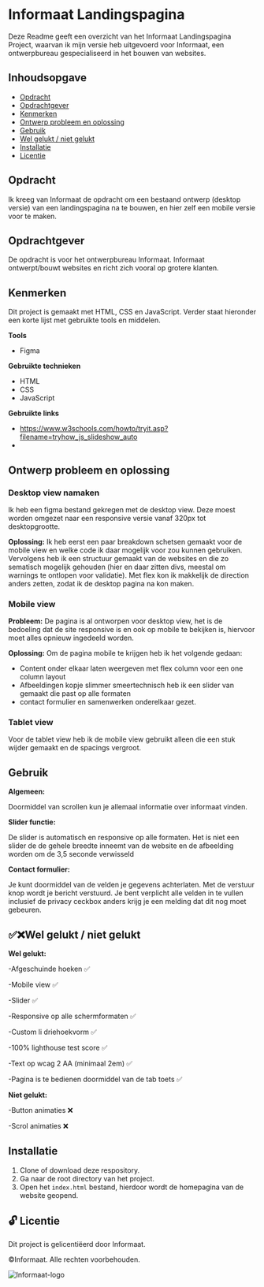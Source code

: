 # Informaat Landingspagina


Deze Readme geeft een overzicht van het Informaat Landingspagina Project, waarvan ik mijn versie heb uitgevoerd voor Informaat, een ontwerpbureau gespecialiseerd in het bouwen van websites.

##  Inhoudsopgave
* [Opdracht](#opdracht)
* [Opdrachtgever](#opdrachtgever)
* [Kenmerken](#kenmerken)
* [Ontwerp probleem en oplossing](#ontwerpprobleemenoplossing)
* [Gebruik](#gebruik)
* [Wel gelukt / niet gelukt](#welgelukt/nietgelukt)
* [Installatie](#installatie)
* [Licentie](#licentie)

##  Opdracht
Ik kreeg van Informaat de opdracht om een bestaand ontwerp (desktop versie) van een landingspagina na te bouwen, en hier zelf een mobile versie voor te maken.

## Opdrachtgever
De opdracht is voor het ontwerpbureau Informaat. Informaat ontwerpt/bouwt websites en richt zich vooral op grotere klanten.

## Kenmerken
Dit project is gemaakt met HTML, CSS en JavaScript. Verder staat hieronder een korte lijst met gebruikte tools en middelen.

**Tools**
-  Figma

**Gebruikte technieken**

-  HTML
-  CSS
-  JavaScript

**Gebruikte links** 
- https://www.w3schools.com/howto/tryit.asp?filename=tryhow_js_slideshow_auto
- 

## Ontwerp probleem en oplossing

### Desktop view namaken
Ik heb een figma bestand gekregen met de desktop view. Deze moest worden omgezet naar een responsive versie vanaf 320px tot desktopgrootte.

**Oplossing:**
Ik heb eerst een paar breakdown schetsen gemaakt voor de mobile view en welke code ik daar mogelijk voor zou kunnen gebruiken.
Vervolgens heb ik een structuur gemaakt van de websites en die zo sematisch mogelijk gehouden (hier en daar zitten divs, meestal om warnings te ontlopen voor validatie).
Met flex kon ik makkelijk de direction anders zetten, zodat ik de desktop pagina na kon maken.


### Mobile view
**Probleem:**
De pagina is al ontworpen voor desktop view, het is de bedoeling dat de site responsive is en ook op mobile te bekijken is, 
hiervoor moet alles opnieuw ingedeeld worden.

**Oplossing:**
Om de pagina mobile te krijgen heb ik het volgende gedaan:
- Content onder elkaar laten weergeven met flex column voor een one column layout
- Afbeeldingen kopje slimmer smeertechnisch heb ik een slider van gemaakt die past op alle formaten
- contact formulier en samenwerken onderelkaar gezet.

### Tablet view
Voor de tablet view heb ik de mobile view gebruikt alleen die een stuk wijder gemaakt en de spacings vergroot.

##  Gebruik
**Algemeen:**

Doormiddel van scrollen kun je allemaal informatie over informaat vinden.

**Slider functie:**

De slider is automatisch en responsive op alle formaten. Het is niet een slider de de gehele breedte inneemt van de website en de afbeelding worden om de 3,5 seconde verwisseld


**Contact formulier:**

Je kunt doormiddel van de velden je gegevens achterlaten. Met de verstuur knop wordt je bericht verstuurd.
Je bent verplicht alle velden in te vullen inclusief de privacy ceckbox anders krijg je een melding dat dit nog moet gebeuren.

## ✅❌Wel gelukt / niet gelukt

**Wel gelukt:**

-Afgeschuinde hoeken ✅

-Mobile view ✅

-Slider ✅

-Responsive op alle schermformaten ✅

-Custom li driehoekvorm ✅

-100% lighthouse test score ✅

-Text op wcag 2 AA (minimaal 2em) ✅

-Pagina is te bedienen doormiddel van de tab toets ✅

**Niet gelukt:**

-Button animaties ❌

-Scrol animaties ❌


##  Installatie
1. Clone of download deze respository.
2. Ga naar de root directory van het project.
3. Open het `index.html` bestand, hierdoor wordt de homepagina van de website geopend.

## 🔓 Licentie
Dit project is gelicentiëerd door Informaat.

©Informaat. Alle rechten voorbehouden.

![Informaat-logo](https://github.com/Daan645/the-startup-responsive-interactieve-website/assets/54812898/8d9a07e1-a78e-44c2-a52c-b8e26a314e5a)
